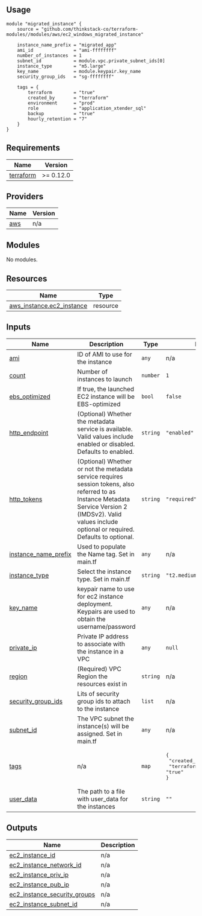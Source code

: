 ## Usage
    module "migrated_instance" {
        source = "github.com/thinkstack-co/terraform-modules//modules/aws/ec2_windows_migrated_instance"

        instance_name_prefix = "migrated_app"
        ami_id               = "ami-ffffffff"
        number_of_instances  = 1
        subnet_id            = module.vpc.private_subnet_ids[0]
        instance_type        = "m5.large"
        key_name             = module.keypair.key_name
        security_group_ids   = "sg-ffffffff"

        tags = {
            terraform        = "true"
            created_by       = "terraform"
            environment      = "prod"
            role             = "application_xtender_sql"
            backup           = "true"
            hourly_retention = "7"
        }
    }


<!-- BEGIN_TF_DOCS -->
## Requirements

| Name | Version |
|------|---------|
| <a name="requirement_terraform"></a> [terraform](#requirement\_terraform) | >= 0.12.0 |

## Providers

| Name | Version |
|------|---------|
| <a name="provider_aws"></a> [aws](#provider\_aws) | n/a |

## Modules

No modules.

## Resources

| Name | Type |
|------|------|
| [aws_instance.ec2_instance](https://registry.terraform.io/providers/hashicorp/aws/latest/docs/resources/instance) | resource |

## Inputs

| Name | Description | Type | Default | Required |
|------|-------------|------|---------|:--------:|
| <a name="input_ami"></a> [ami](#input\_ami) | ID of AMI to use for the instance | `any` | n/a | yes |
| <a name="input_count"></a> [count](#input\_count) | Number of instances to launch | `number` | `1` | no |
| <a name="input_ebs_optimized"></a> [ebs\_optimized](#input\_ebs\_optimized) | If true, the launched EC2 instance will be EBS-optimized | `bool` | `false` | no |
| <a name="input_http_endpoint"></a> [http\_endpoint](#input\_http\_endpoint) | (Optional) Whether the metadata service is available. Valid values include enabled or disabled. Defaults to enabled. | `string` | `"enabled"` | no |
| <a name="input_http_tokens"></a> [http\_tokens](#input\_http\_tokens) | (Optional) Whether or not the metadata service requires session tokens, also referred to as Instance Metadata Service Version 2 (IMDSv2). Valid values include optional or required. Defaults to optional. | `string` | `"required"` | no |
| <a name="input_instance_name_prefix"></a> [instance\_name\_prefix](#input\_instance\_name\_prefix) | Used to populate the Name tag. Set in main.tf | `any` | n/a | yes |
| <a name="input_instance_type"></a> [instance\_type](#input\_instance\_type) | Select the instance type. Set in main.tf | `string` | `"t2.medium"` | no |
| <a name="input_key_name"></a> [key\_name](#input\_key\_name) | keypair name to use for ec2 instance deployment. Keypairs are used to obtain the username/password | `any` | n/a | yes |
| <a name="input_private_ip"></a> [private\_ip](#input\_private\_ip) | Private IP address to associate with the instance in a VPC | `any` | `null` | no |
| <a name="input_region"></a> [region](#input\_region) | (Required) VPC Region the resources exist in | `string` | n/a | yes |
| <a name="input_security_group_ids"></a> [security\_group\_ids](#input\_security\_group\_ids) | Lits of security group ids to attach to the instance | `list` | n/a | yes |
| <a name="input_subnet_id"></a> [subnet\_id](#input\_subnet\_id) | The VPC subnet the instance(s) will be assigned. Set in main.tf | `any` | n/a | yes |
| <a name="input_tags"></a> [tags](#input\_tags) | n/a | `map` | <pre>{<br>  "created_by": "terraform",<br>  "terraform": "true"<br>}</pre> | no |
| <a name="input_user_data"></a> [user\_data](#input\_user\_data) | The path to a file with user\_data for the instances | `string` | `""` | no |

## Outputs

| Name | Description |
|------|-------------|
| <a name="output_ec2_instance_id"></a> [ec2\_instance\_id](#output\_ec2\_instance\_id) | n/a |
| <a name="output_ec2_instance_network_id"></a> [ec2\_instance\_network\_id](#output\_ec2\_instance\_network\_id) | n/a |
| <a name="output_ec2_instance_priv_ip"></a> [ec2\_instance\_priv\_ip](#output\_ec2\_instance\_priv\_ip) | n/a |
| <a name="output_ec2_instance_pub_ip"></a> [ec2\_instance\_pub\_ip](#output\_ec2\_instance\_pub\_ip) | n/a |
| <a name="output_ec2_instance_security_groups"></a> [ec2\_instance\_security\_groups](#output\_ec2\_instance\_security\_groups) | n/a |
| <a name="output_ec2_instance_subnet_id"></a> [ec2\_instance\_subnet\_id](#output\_ec2\_instance\_subnet\_id) | n/a |
<!-- END_TF_DOCS -->